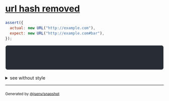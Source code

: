 # [url hash removed](../../url.test.js#L115)

```js
assert({
  actual: new URL("http://example.com"),
  expect: new URL("http://example.com#bar"),
});
```

![img](throw.svg)

<details>
  <summary>see without style</summary>

```console
AssertionError: actual and expect are different

actual: URL("http://example.com/")
expect: URL("http://example.com/#bar")
```

</details>


---

<sub>
  Generated by <a href="https://github.com/jsenv/core/tree/main/packages/independent/snapshot">@jsenv/snapshot</a>
</sub>
